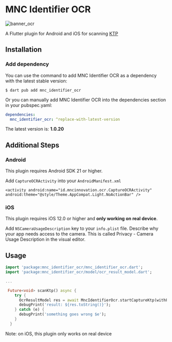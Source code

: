 # MNC Identifier OCR

![banner_ocr](https://raw.githubusercontent.com/mncinnovation/mnc_identifier_ocr/main/screenshoots/banner_ocr.jpeg)

A Flutter plugin for Android and iOS for scanning [KTP](https://en.wikipedia.org/wiki/Indonesian_identity_card)

## Installation

### Add dependency

You can use the command to add MNC Identifier OCR as a dependency with the latest stable version:

```console
$ dart pub add mnc_identifier_ocr
```

Or you can manually add MNC Identifier OCR into the dependencies section in your pubspec.yaml:

```yaml
dependencies:
  mnc_identifier_ocr: ^replace-with-latest-version
```

The latest version is: **1.0.20**

## Additional Steps

### Android

This plugin requires Android SDK 21 or higher.

Add `CaptureOCRActivity` into your `AndroidManifest.xml`

```
<activity android:name="id.mncinnovation.ocr.CaptureOCRActivity" android:theme="@style/Theme.AppCompat.Light.NoActionBar" />
```

### iOS

This plugin requires iOS 12.0 or higher and **only working on real device**.

Add `NSCameraUsageDescription` key to your `info.plist` file. Describe why your app needs access to the camera. This is called Privacy - Camera Usage Description in the visual editor.

## Usage

```dart
import 'package:mnc_identifier_ocr/mnc_identifier_ocr.dart';
import 'package:mnc_identifier_ocr/model/ocr_result_model.dart';

...

 Future<void> scanKtp() async {
    try {
      OcrResultModel res = await MncIdentifierOcr.startCaptureKtp(withFlash: true, cameraOnly: true);
      debugPrint('result: ${res.toString()}');
    } catch (e) {
      debugPrint('something goes wrong $e');
    }
  }
```

Note: on iOS, this plugin only works on real device
